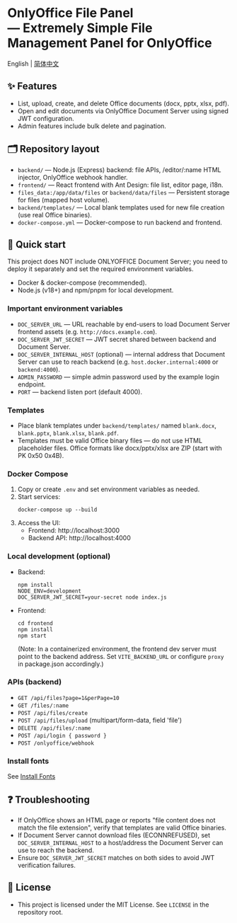 # OnlyOffice File Panel<br> — Extremely Simple File Management Panel for OnlyOffice

English | [简体中文](./README.zh-CN.md)

## ✨ Features
- List, upload, create, and delete Office documents (docx, pptx, xlsx, pdf).
- Open and edit documents via OnlyOffice Document Server using signed JWT configuration.
- Admin features include bulk delete and pagination.

## 🗂️ Repository layout
- `backend/` — Node.js (Express) backend: file APIs, /editor/:name HTML injector, OnlyOffice webhook handler.
- `frontend/` — React frontend with Ant Design: file list, editor page, i18n.
- `files_data:/app/data/files` or `backend/data/files` — Persistent storage for files (mapped host volume).
- `backend/templates/` — Local blank templates used for new file creation (use real Office binaries).
- `docker-compose.yml` — Docker-compose to run backend and frontend.

## 🚀 Quick start

This project does NOT include ONLYOFFICE Document Server; you need to deploy it separately and set the required environment variables.

- Docker & docker-compose (recommended).
- Node.js (v18+) and npm/pnpm for local development.

### Important environment variables
- `DOC_SERVER_URL` — URL reachable by end-users to load Document Server frontend assets (e.g. `http://docs.example.com`).
- `DOC_SERVER_JWT_SECRET` — JWT secret shared between backend and Document Server.
- `DOC_SERVER_INTERNAL_HOST` (optional) — internal address that Document Server can use to reach backend (e.g. `host.docker.internal:4000` or `backend:4000`).
- `ADMIN_PASSWORD` — simple admin password used by the example login endpoint.
- `PORT` — backend listen port (default 4000).

### Templates
- Place blank templates under `backend/templates/` named `blank.docx`, `blank.pptx`, `blank.xlsx`, `blank.pdf`.
- Templates must be valid Office binary files — do not use HTML placeholder files. Office formats like docx/pptx/xlsx are ZIP (start with PK 0x50 0x4B).

### Docker Compose
1. Copy or create `.env` and set environment variables as needed.
2. Start services:
   ```
   docker-compose up --build
   ```
3. Access the UI:
   - Frontend: http://localhost:3000
   - Backend API: http://localhost:4000

### Local development (optional)
- Backend:
  ```
  npm install
  NODE_ENV=development
  DOC_SERVER_JWT_SECRET=your-secret node index.js
  ```

- Frontend:
  ```
  cd frontend
  npm install
  npm start
  ```

  (Note: In a containerized environment, the frontend dev server must point to the backend address. Set `VITE_BACKEND_URL` or configure `proxy` in package.json accordingly.)

### APIs (backend)
- `GET /api/files?page=1&perPage=10`
- `GET /files/:name`
- `POST /api/files/create`
- `POST /api/files/upload` (multipart/form-data, field 'file')
- `DELETE /api/files/:name`
- `POST /api/login { password }`
- `POST /onlyoffice/webhook`

### Install fonts
See [Install Fonts](./Install_Fonts.md)

## ❓ Troubleshooting
- If OnlyOffice shows an HTML page or reports "file content does not match the file extension", verify that templates are valid Office binaries.
- If Document Server cannot download files (ECONNREFUSED), set `DOC_SERVER_INTERNAL_HOST` to a host/address the Document Server can use to reach the backend.
- Ensure `DOC_SERVER_JWT_SECRET` matches on both sides to avoid JWT verification failures.

## 📜 License
- This project is licensed under the MIT License. See `LICENSE` in the repository root.